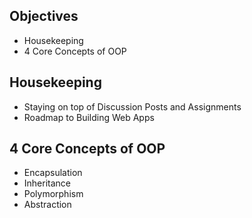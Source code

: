 ## Objectives
- Housekeeping
- 4 Core Concepts of OOP

## Housekeeping
- Staying on top of Discussion Posts and Assignments
- Roadmap to Building Web Apps

## 4 Core Concepts of OOP
- Encapsulation
- Inheritance
- Polymorphism
- Abstraction